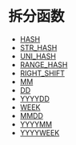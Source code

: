 拆分函数 
=========================

* [HASH](hash.md)
* [STR_HASH](str-hash.md)
* [UNI_HASH](uni-hash.md)
* [RANGE_HASH](range-hash.md)
* [RIGHT_SHIFT](right-shift.md)
* [MM](mm.md)
* [DD](dd.md)
* [YYYYDD](yyyydd.md)
* [WEEK](week.md)
* [MMDD](mmdd.md)
* [YYYYMM](yyyymm.md)
* [YYYYWEEK](yyyyweek.md)
